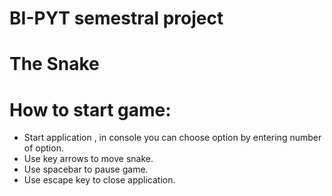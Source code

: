 # BI-PYT semestral project

#      The Snake

#    How to start game:

* Start application , in console you can choose option by entering number of option.
* Use key arrows to move snake. 
* Use spacebar to pause game.
* Use escape key to close application.

